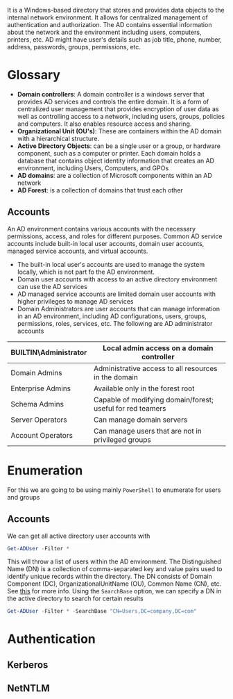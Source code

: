 It is a Windows-based directory that stores and provides data objects to the internal network environment. It allows for centralized management of authentication and authorization. The AD contains essential information about the network and the environment including users, computers, printers, etc. AD might have user's details such as job title, phone, number, address, passwords, groups, permissions, etc.

# Glossary
- **Domain controllers**: A domain controller is a windows server that provides AD services and controls the entire domain. It is a form of centralized user management that provides encryption of user data as well as controlling access to a network, including users, groups, policies and computers. It also enables resource access and sharing.
- **Organizational Unit (OU's)**: These are containers within the AD domain with a hierarchical structure.
- **Active Directory Objects**: can be a single user or a group, or hardware component, such as a computer or printer. Each domain holds a database that contains object identity information that creates an AD environment, including Users, Computers, and GPOs
- **AD domains**: are a collection of Microsoft components within an AD network
- **AD Forest**: is a collection of domains that trust each other
## Accounts
An AD environment contains various accounts with the necessary permissions, access, and roles for different purposes. Common AD service accounts include built-in local user accounts, domain user accounts, managed service accounts, and virtual accounts.
- The built-in local user's accounts are used to manage the system locally, which is not part fo the AD environment.
- Domain user accounts with access to an active directory environment can use the AD services
- AD managed service accounts are limited domain user accounts with higher privileges to manage AD services
- Domain Administrators are user accounts that can manage information in an AD environment, including AD configurations, users, groups, permissions, roles, services, etc. 
The following are AD administrator accounts

| BUILTIN\Administrator | Local admin access on a domain controller                  |
| --------------------- | ---------------------------------------------------------- |
| Domain Admins         | Administrative access to all resources in the domain       |
| Enterprise Admins     | Available only in the forest root                          |
| Schema Admins         | Capable of modifying domain/forest; useful for red teamers |
| Server Operators      | Can manage domain servers                                  |
| Account Operators     | Can manage users that are not in privileged groups         |

# Enumeration
For this we are going to be using mainly `PowerShell` to enumerate for users and groups

## Accounts
We can get all active directory user accounts with 
```powershell
Get-ADUser -Filter *
```
This will throw a list of users within the AD environment. The Distinguished Name (DN) is a collection of comma-separated key and value pairs used to identify unique records within the directory. The DN consists of Domain Component (DC), OrganizationalUnitName (OU), Common Name (CN), etc. See [this](https://www.ietf.org/rfc/rfc2253.txt) for more info.
Using the `SearchBase` option, we can specify a DN in the active directory to search for certain results
```powershell
Get-ADUser -Filter * -SearchBase "CN=Users,DC=company,DC=com"
```

# Authentication
## Kerberos

## NetNTLM

